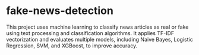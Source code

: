 # fake-news-detection
This project uses machine learning to classify news articles as real or fake using text processing and classification algorithms. It applies TF-IDF vectorization and evaluates multiple models, including Naive Bayes, Logistic Regression, SVM, and XGBoost, to improve accuracy.
